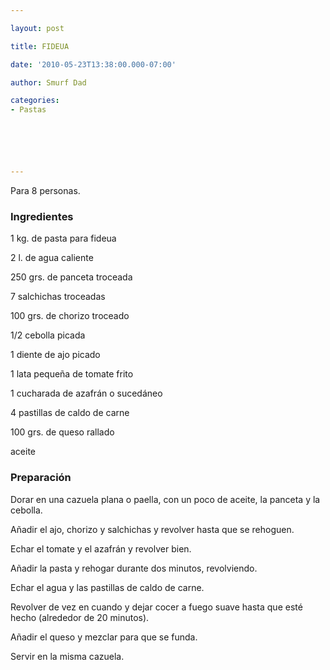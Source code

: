 ```yaml
---

layout: post

title: FIDEUA

date: '2010-05-23T13:38:00.000-07:00'

author: Smurf Dad

categories:
- Pastas






---
```


Para 8 personas.

<h3>Ingredientes</h3>

1 kg. de pasta para fideua

2 l. de agua caliente

250 grs. de panceta troceada

7 salchichas troceadas

100 grs. de chorizo troceado

1/2 cebolla picada

1 diente de ajo picado

1 lata pequeña de tomate frito

1 cucharada de azafrán o sucedáneo

4 pastillas de caldo de carne

100 grs. de queso rallado

aceite

<h3>Preparación</h3>

Dorar en una cazuela plana o paella, con un poco de aceite, la panceta y la cebolla.

Añadir el ajo, chorizo y salchichas y revolver hasta que se rehoguen.

Echar el tomate y el azafrán y revolver bien.

Añadir la pasta y rehogar durante dos minutos, revolviendo.

Echar el agua y las pastillas de caldo de carne.

Revolver de vez en cuando y dejar cocer a fuego suave hasta que esté hecho (alrededor de 20 minutos).

Añadir el queso y mezclar para que se funda.

Servir en la misma cazuela.

